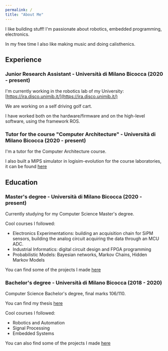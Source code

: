 ```yaml
---
permalink: /
title: "About Me"
---
```


I like building stuff!
I'm passionate about robotics, embedded programming, electronics.

In my free time I also like making music and doing calisthenics.

## Experience

### Junior Research Assistant - Università di Milano Bicocca (2020 - present)

I'm currently working in the robotics lab of my University: [https://ira.disco.unimib.it/](https://ira.disco.unimib.it/)

We are working on a self driving golf cart.

I have worked both on the hardware/firmware and on the high-level software, using the framework ROS.

### Tutor for the course "Computer Architecture" - Università di Milano Bicocca (2020 - present)

I'm a tutor for the Computer Architecture course.

I also built a MIPS simulator in logisim-evolution for the course laboratories, it can be found [here](https://github.com/fdila/MIPS-multicycle-datapath)

## Education

### Master's degree - Università di Milano Bicocca (2020 - present)
Currently studying for my Computer Science Master's degree.

Cool courses I followed:
- Electronics Experimentations: building an acquisition chain for SiPM sensors, building the analog circuit acquiring the data through an MCU ADC.
- Industrial Informatics: digital circuit design and FPGA programming
- Probabilistic Models: Bayesian networks, Markov Chains, Hidden Markov Models

You can find some of the projects I made [here](https://github.com/fdila/computer-science#master)

### Bachelor's degree - Università di Milano Bicocca (2018 - 2020)
Computer Science Bachelor's degree, final marks 106/110.

You can find my thesis [here](https://github.com/fdila/bachelor-thesis)

Cool courses I followed:
- Robotics and Automation
- Signal Processing
- Embedded Systems

You can also find some of the projects I made [here](https://github.com/fdila/computer-science#bachelor)
